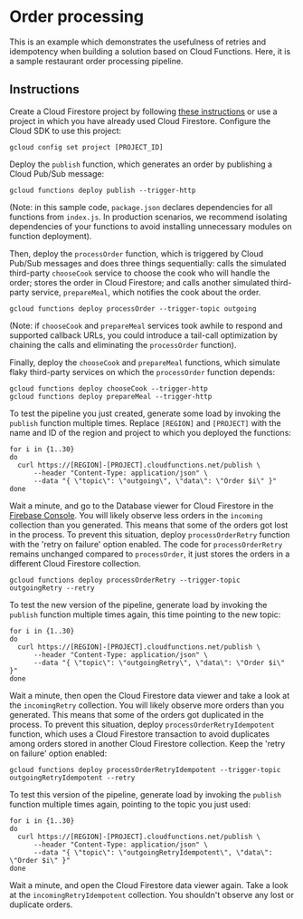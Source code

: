 # Order processing

This is an example which demonstrates the usefulness of retries and idempotency
when building a solution based on Cloud Functions. Here, it is a sample
restaurant order processing pipeline.

## Instructions

Create a Cloud Firestore project by following
[these instructions](https://firebase.google.com/docs/firestore/quickstart#create_a_project)
or use a project in which you have already used Cloud Firestore. Configure the
Cloud SDK to use this project:

```
gcloud config set project [PROJECT_ID]
```

Deploy the `publish` function, which generates an order by publishing a Cloud
Pub/Sub message:

```
gcloud functions deploy publish --trigger-http
```

(Note: in this sample code, `package.json` declares dependencies for all
functions from `index.js`. In production scenarios, we recommend isolating
dependencies of your functions to avoid installing unnecessary modules on
function deployment).

Then, deploy the `processOrder` function, which is triggered by Cloud Pub/Sub
messages and does three things sequentially: calls the simulated third-party
`chooseCook` service to choose the cook who will handle the order; stores the
order in Cloud Firestore; and calls another simulated third-party service,
`prepareMeal`, which notifies the cook about the order.

```
gcloud functions deploy processOrder --trigger-topic outgoing
```

(Note: if `chooseCook` and `prepareMeal` services took awhile to respond and
supported callback URLs, you could introduce a tail-call optimization by
chaining the calls and eliminating the `processOrder` function).

Finally, deploy the `chooseCook` and `prepareMeal` functions, which simulate
flaky third-party services on which the `processOrder` function depends:

```
gcloud functions deploy chooseCook --trigger-http
gcloud functions deploy prepareMeal --trigger-http
```

To test the pipeline you just created, generate some load by invoking the
`publish` function multiple times. Replace `[REGION]` and `[PROJECT]` with the
name and ID of the region and project to which you deployed the functions:

```
for i in {1..30}
do
  curl https://[REGION]-[PROJECT].cloudfunctions.net/publish \
      --header "Content-Type: application/json" \
      --data "{ \"topic\": \"outgoing\", \"data\": \"Order $i\" }"
done
```

Wait a minute, and go to the Database viewer for Cloud Firestore in the
[Firebase Console](https://console.firebase.google.com/). You will likely
observe less orders in the `incoming` collection than you generated. This means
that some of the orders got lost in the process. To prevent this situation,
deploy `processOrderRetry` function with the 'retry on failure' option enabled.
The code for `processOrderRetry` remains unchanged compared to `processOrder`,
it just stores the orders in a different Cloud Firestore collection.

```
gcloud functions deploy processOrderRetry --trigger-topic outgoingRetry --retry
```

To test the new version of the pipeline, generate load by invoking the `publish`
function multiple times again, this time pointing to the new topic:

```
for i in {1..30}
do
  curl https://[REGION]-[PROJECT].cloudfunctions.net/publish \
      --header "Content-Type: application/json" \
      --data "{ \"topic\": \"outgoingRetry\", \"data\": \"Order $i\" }"
done
```

Wait a minute, then open the Cloud Firestore data viewer and take a look at the
`incomingRetry` collection. You will likely observe more orders than you
generated. This means that some of the orders got duplicated in the process. To
prevent this situation, deploy `processOrderRetryIdempotent` function, which
uses a Cloud Firestore transaction to avoid duplicates among orders stored in
another Cloud Firestore collection. Keep the 'retry on failure' option enabled:

```
gcloud functions deploy processOrderRetryIdempotent --trigger-topic outgoingRetryIdempotent --retry
```

To test this version of the pipeline, generate load by invoking the `publish`
function multiple times again, pointing to the topic you just used:

```
for i in {1..30}
do
  curl https://[REGION]-[PROJECT].cloudfunctions.net/publish \
      --header "Content-Type: application/json" \
      --data "{ \"topic\": \"outgoingRetryIdempotent\", \"data\": \"Order $i\" }"
done
```

Wait a minute, and open the Cloud Firestore data viewer again. Take a look at
the `incomingRetryIdempotent` collection. You shouldn't observe any lost or
duplicate orders.
